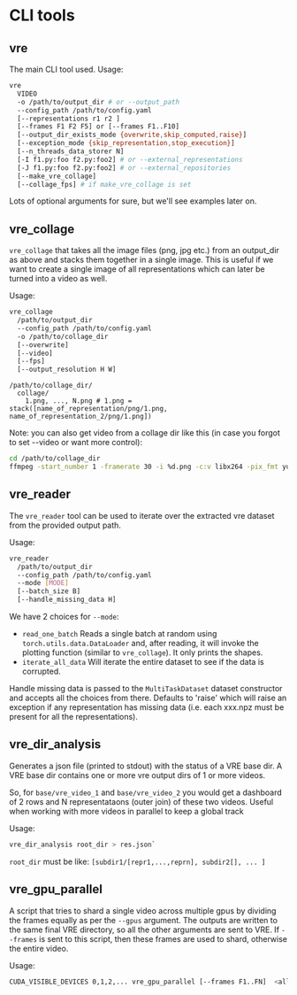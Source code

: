 # CLI tools

## vre

The main CLI tool used. Usage:

```bash
vre
  VIDEO
  -o /path/to/output_dir # or --output_path
  --config_path /path/to/config.yaml
  [--representations r1 r2 ]
  [--frames F1 F2 F5] or [--frames F1..F10]
  [--output_dir_exists_mode {overwrite,skip_computed,raise}]
  [--exception_mode {skip_representation,stop_execution}]
  [--n_threads_data_storer N]
  [-I f1.py:foo f2.py:foo2] # or --external_representations
  [-J f1.py:foo f2.py:foo2] # or --external_repositories
  [--make_vre_collage]
  [--collage_fps] # if make_vre_collage is set
```

Lots of optional arguments for sure, but we'll see examples later on.

## vre_collage

`vre_collage` that takes all the image files (png, jpg etc.) from an output_dir as above and
stacks them together in a single image. This is useful if we want to create a single image of all representations which
can later be turned into a video as well.

Usage:
```bash
vre_collage
  /path/to/output_dir
  --config_path /path/to/config.yaml
  -o /path/to/collage_dir
  [--overwrite]
  [--video]
  [--fps]
  [--output_resolution H W]
```

```
/path/to/collage_dir/
  collage/
    1.png, ..., N.png # 1.png = stack([name_of_representation/png/1.png, name_of_representation_2/png/1.png])
```

Note: you can also get video from a collage dir like this (in case you forgot to set --video or want more control):

```bash
cd /path/to/collage_dir
ffmpeg -start_number 1 -framerate 30 -i %d.png -c:v libx264 -pix_fmt yuv420p /path/to/collage.mp4;
```

## vre_reader

The `vre_reader` tool can be used to iterate over the extracted vre dataset from the provided output path.

Usage:
```bash
vre_reader
  /path/to/output_dir
  --config_path /path/to/config.yaml
  --mode [MODE]
  [--batch_size B]
  [--handle_missing_data H]
```

We have 2 choices for `--mode`:
- `read_one_batch` Reads a single batch at random using `torch.utils.data.DataLoader` and, after reading, it will invoke the plotting function (similar to `vre_collage`). It only prints the shapes.
- `iterate_all_data` Will iterate the entire dataset to see if the data is corrupted.

Handle missing data is passed to the `MultiTaskDataset` dataset constructor and accepts all the choices from there.
Defaults to 'raise' which will raise an exception if any representation has missing data (i.e. each xxx.npz must be
present for all the representations).

## vre_dir_analysis

Generates a json file (printed to stdout) with the status of a VRE base dir. A VRE base dir contains one or more vre output dirs of 1 or more videos.

So, for `base/vre_video_1` and `base/vre_video_2` you would get a dashboard of 2 rows and N representataons (outer join) of these two videos. Useful when working with more videos in parallel to keep a global track

Usage:

```bash
vre_dir_analysis root_dir > res.json`
```

`root_dir` must be like: `[subdir1/[repr1,...,reprn], subdir2[], ... ]`

## vre_gpu_parallel

A script that tries to shard a single video across multiple gpus by dividing the frames equally as per the `--gpus` argument. The outputs are written to the same final VRE directory, so all the other arguments are sent to VRE. If `--frames` is sent to this script, then these frames are used to shard, otherwise the entire video.

Usage:

```bash
CUDA_VISIBLE_DEVICES 0,1,2,... vre_gpu_parallel [--frames F1..FN]  <all the other vre args>
```
